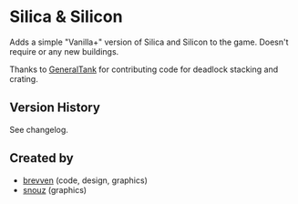 # Silica & Silicon

Adds a simple "Vanilla+" version of Silica and Silicon to the game.
Doesn't require or any new buildings.

Thanks to [GeneralTank](https://mods.factorio.com/user/GeneralTank) for contributing code for deadlock stacking and crating.

## Version History
See changelog.

## Created by

- [brevven](https://mods.factorio.com/user/brevven) (code, design, graphics)
- [snouz](https://github.com/snouz) (graphics)

